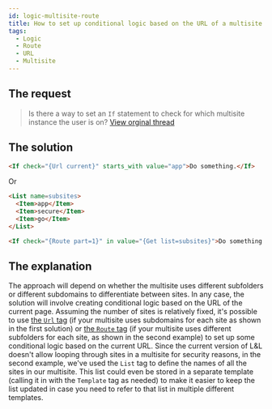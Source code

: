 ```yaml
---
id: logic-multisite-route
title: How to set up conditional logic based on the URL of a multisite
tags:
  - Logic
  - Route
  - URL
  - Multisite
---
```

## The request

> Is there a way to set an `If` statement to check for which multisite instance the user is on? [View orginal thread](https://discourse.tangible.one/t/check-multisite/699)

## The solution

```html
<If check="{Url current}" starts_with value="app">Do something.</If>
```

Or

```html
<List name=subsites>
  <Item>app</Item>
  <Item>secure</Item>
  <Item>go</Item>
</List>

<If check="{Route part=1}" in value="{Get list=subsites}">Do something.</If>
```

## The explanation

The approach will depend on whether the multisite uses different subfolders or different subdomains to differentiate between sites. In any case, the solution will involve creating conditional logic based on the URL of the current page. Assuming the number of sites is relatively fixed, it's possible to use [the `Url` tag](/docs/dynamic-tags/url) (if your multisite uses subdomains for each site as shown in the first solution) or [the `Route` tag](/docs/dynamic-tags/route) (if your multisite uses different subfolders for each site, as shown in the second example) to set up some conditional logic based on the current URL. Since the current version of L&L doesn't allow looping through sites in a multisite for security reasons, in the second example, we've used the `List` tag to define the names of all the sites in our multisite. This list could even be stored in a separate template (calling it in with the `Template` tag as needed) to make it easier to keep the list updated in case you need to refer to that list in multiple different templates.